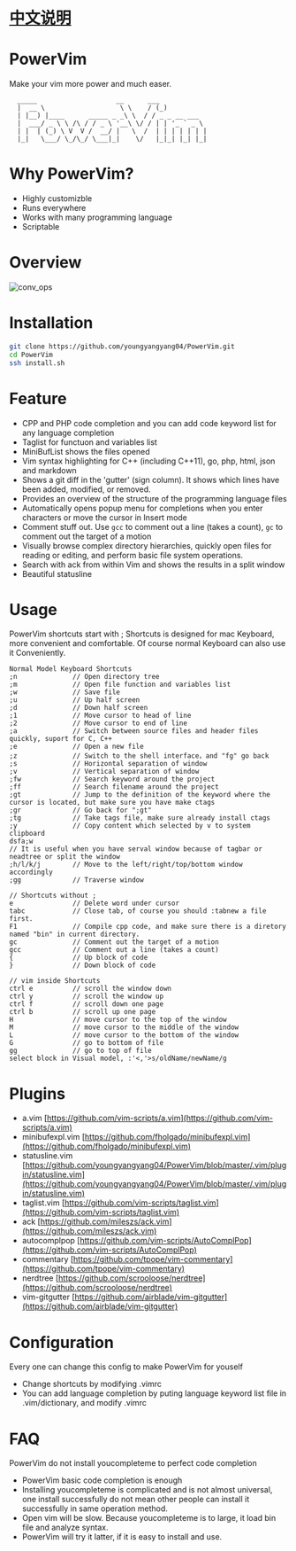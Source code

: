 # [中文说明](https://github.com/youngyangyang04/PowerVim/blob/master/docs/README-zh.md)
# PowerVim
Make your vim more power and much easer.        
```
  _____                    __      ___           
  |  __ \                   \ \    / (_)          
  | |__) |____      _____ _ _\ \  / / _ _ __ ___  
  |  ___/ _ \ \ /\ / / _ \ '__\ \/ / | | '_ ` _ \ 
  | |  | (_) \ V  V /  __/ |   \  /  | | | | | | | 
  |_|   \___/ \_/\_/ \___|_|    \/   |_|_| |_| |_|
```
# Why PowerVim?
* Highly customizble
* Runs everywhere
* Works with many programming language
* Scriptable
# Overview
![conv_ops](https://github.com/youngyangyang04/Documents/blob/master/vim/vim_overview.gif)

# Installation
```bash
git clone https://github.com/youngyangyang04/PowerVim.git
cd PowerVim
ssh install.sh
```
# Feature
* CPP and PHP code completion and you can add code keyword list for any language completion
* Taglist for functuon and variables list
* MiniBufList shows the files opened
* Vim syntax highlighting for C++ (including C++11), go, php, html, json and markdown
* Shows a git diff in the 'gutter' (sign column).  It shows which lines have been added, modified, or removed.
* Provides an overview of the structure of the programming language files
* Automatically opens popup menu for completions when you enter characters or move the cursor in Insert mode
* Comment stuff out.  Use `gcc` to comment out a line (takes a count), `gc` to comment out the target of a motion
* Visually browse complex directory hierarchies, quickly open files for reading or editing, and perform basic file system operations.
* Search with ack from within Vim and shows the results in a split window
* Beautiful statusline

# Usage
PowerVim shortcuts start with ;
Shortcuts is designed for mac Keyboard, more convenient and comfortable. Of course normal Keyboard can also use it Conveniently.
```
Normal Model Keyboard Shortcuts
;n              // Open directory tree
;m              // Open file function and variables list
;w              // Save file
;u              // Up half screen
;d              // Down half screen
;1              // Move cursor to head of line 
;2              // Move cursor to end of line 
;a              // Switch between source files and header files quickly, suport for C, C++
;e              // Open a new file
;z              // Switch to the shell interface，and "fg" go back
;s              // Horizontal separation of window
;v              // Vertical separation of window
;fw             // Search keyword around the project
;ff             // Search filename around the project
;gt             // Jump to the definition of the keyword where the cursor is located, but make sure you have make ctags
;gr             // Go back for ";gt"
;tg             // Take tags file, make sure already install ctags
;y              // Copy content which selected by v to system clipboard
dsfa;w
// It is useful when you have serval window because of tagbar or neadtree or split the window
;h/l/k/j        // Move to the left/right/top/bottom window accordingly
;gg             // Traverse window

// Shortcuts without ;
e               // Delete word under cursor
tabc            // Close tab, of course you should :tabnew a file first. 
F1              // Compile cpp code, and make sure there is a diretory named "bin" in current directory.
gc              // Comment out the target of a motion
gcc             // Comment out a line (takes a count)
{               // Up block of code 
}               // Down block of code

// vim inside Shortcuts 
ctrl e          // scroll the window down 
ctrl y          // scroll the window up 
ctrl f          // scroll down one page
ctrl b          // scroll up one page
H               // move cursor to the top of the window
M               // move cursor to the middle of the window 
L               // move cursor to the bottom of the window
G               // go to bottom of file
gg              // go to top of file 
select block in Visual model, :'<,'>s/oldName/newName/g
```
# Plugins
* a.vim [https://github.com/vim-scripts/a.vim](https://github.com/vim-scripts/a.vim)
* minibufexpl.vim [https://github.com/fholgado/minibufexpl.vim](https://github.com/fholgado/minibufexpl.vim)
* statusline.vim [https://github.com/youngyangyang04/PowerVim/blob/master/.vim/plugin/statusline.vim](https://github.com/youngyangyang04/PowerVim/blob/master/.vim/plugin/statusline.vim)
* taglist.vim [https://github.com/vim-scripts/taglist.vim](https://github.com/vim-scripts/taglist.vim)
* ack [https://github.com/mileszs/ack.vim](https://github.com/mileszs/ack.vim)
* autocomplpop [https://github.com/vim-scripts/AutoComplPop](https://github.com/vim-scripts/AutoComplPop)
* commentary [https://github.com/tpope/vim-commentary](https://github.com/tpope/vim-commentary)
* nerdtree [https://github.com/scrooloose/nerdtree](https://github.com/scrooloose/nerdtree) 
* vim-gitgutter [https://github.com/airblade/vim-gitgutter](https://github.com/airblade/vim-gitgutter)

# Configuration
Every one can change this config to make PowerVim for youself
* Change shortcuts by modifying .vimrc 
* You can add language completion by puting language keyword list file in .vim/dictionary, and modify .vimrc

# FAQ
PowerVim do not install youcompleteme to perfect code completion
* PowerVim basic code completion is enough
* Installing youcompleteme is complicated and is not almost universal, one install successfully do not mean other people can install it successfully in same operation method.
* Open vim will be slow. Because youcompleteme is to large, it load bin file and analyze syntax.
* PowerVim will try it latter, if it is easy to install and use.
